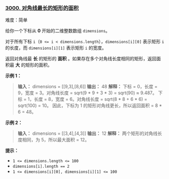 ### [3000\. 对角线最长的矩形的面积](https://leetcode.cn/problems/maximum-area-of-longest-diagonal-rectangle/)

难度：简单

给你一个下标从 **0** 开始的二维整数数组 `dimensions`。

对于所有下标 `i`（`0 <= i < dimensions.length`），`dimensions[i][0]` 表示矩形 `i` 的长度，而 `dimensions[i][1]` 表示矩形 `i` 的宽度。

返回对角线最 **长** 的矩形的 **面积** 。如果存在多个对角线长度相同的矩形，返回面积最 **大** 的矩形的面积。

**示例 1：**

> **输入：** dimensions = \[[9,3],[8,6]]
> **输出：** 48
> **解释：** 
> 下标 = 0，长度 = 9，宽度 = 3。对角线长度 = sqrt(9 * 9 + 3 * 3) = sqrt(90) ≈ 9.487。
> 下标 = 1，长度 = 8，宽度 = 6。对角线长度 = sqrt(8 * 8 + 6 * 6) = sqrt(100) = 10。
> 因此，下标为 1 的矩形对角线更长，所以返回面积 = 8 * 6 = 48。

**示例 2：**

> **输入：** dimensions = \[[3,4],[4,3]]
> **输出：** 12
> **解释：** 两个矩形的对角线长度相同，为 5，所以最大面积 = 12。

**提示：**

- `1 <= dimensions.length <= 100`
- `dimensions[i].length == 2`
- `1 <= dimensions[i][0], dimensions[i][1] <= 100`
